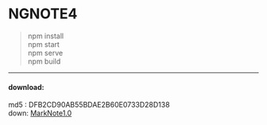# NGNOTE4

> npm install  
> npm start  
> npm serve  
> npm build  

---

#### download: ####    
md5 : DFB2CD90AB55BDAE2B60E0733D28D138  
down: [MarkNote1.0][1]

[1]:http://down.wunao.net/MarkNote1.0.zip
